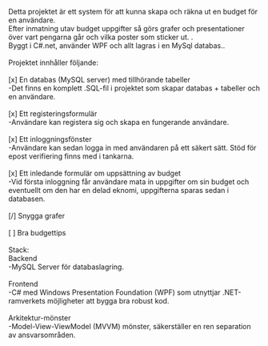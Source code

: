 Detta projektet är ett system för att kunna skapa och räkna ut en budget för en användare.<br />
Efter inmatning utav budget uppgifter så görs grafer och presentationer över vart pengarna går och vilka poster som sticker ut. .<br />
Byggt i C#.net, använder WPF och allt lagras i en MySql databas..<br />
<br />
Projektet innhåller följande:<br />
<br />
[x] En databas (MySQL server) med tillhörande tabeller<br />
-Det finns en komplett .SQL-fil i projektet som skapar databas + tabeller och en användare.  <br />
<br />
[x] Ett registeringsformulär<br />
-Användare kan registera sig och skapa en fungerande användare. <br />
<br />
[x] Ett inloggningsfönster<br />
-Användare kan sedan logga in med användaren på ett säkert sätt. Stöd för epost verifiering finns med i tankarna. <br />
<br />
[x] Ett inledande formulär om uppsättning av budget<br />
-Vid första inloggning får användare mata in uppgifter om sin budget och eventuellt om den har en delad eknomi, uppgifterna sparas sedan i databasen. <br />
<br />
[/] Snygga grafer<br />
<br />
[ ] Bra budgettips<br />
<br />
Stack: <br />
Backend<br />
-MySQL Server för databaslagring. <br />
<br />
Frontend<br />
-C# med Windows Presentation Foundation (WPF) som utnyttjar .NET-ramverkets möjligheter att bygga bra robust kod. <br />
<br />
Arkitektur-mönster<br />
-Model-View-ViewModel (MVVM) mönster, säkerställer en ren separation av ansvarsområden.
